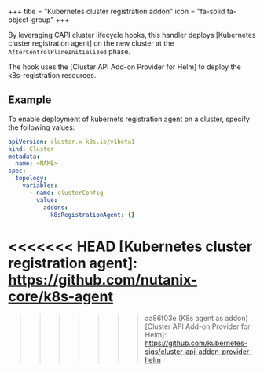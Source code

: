 +++
title = "Kubernetes cluster registration addon"
icon = "fa-solid fa-object-group"
+++

By leveraging CAPI cluster lifecycle hooks, this handler deploys [Kubernetes cluster registration agent]
on the new cluster at the `AfterControlPlaneInitialized` phase.

The hook uses the [Cluster API Add-on Provider for Helm] to deploy the k8s-registration resources.

## Example

To enable deployment of kubernets registration agent on a cluster, specify the following values:

```yaml
apiVersion: cluster.x-k8s.io/v1beta1
kind: Cluster
metadata:
  name: <NAME>
spec:
  topology:
    variables:
      - name: clusterConfig
        value:
          addons:
            k8sRegistrationAgent: {}
```

<<<<<<< HEAD
[Kubernetes cluster registration agent]: https://github.com/nutanix-core/k8s-agent
=======
[Container Object Storage Interface]: https://github.com/nutanix-core/k8s-agent
>>>>>>> aa86f03e (K8s agent as addon)
[Cluster API Add-on Provider for Helm]: https://github.com/kubernetes-sigs/cluster-api-addon-provider-helm
